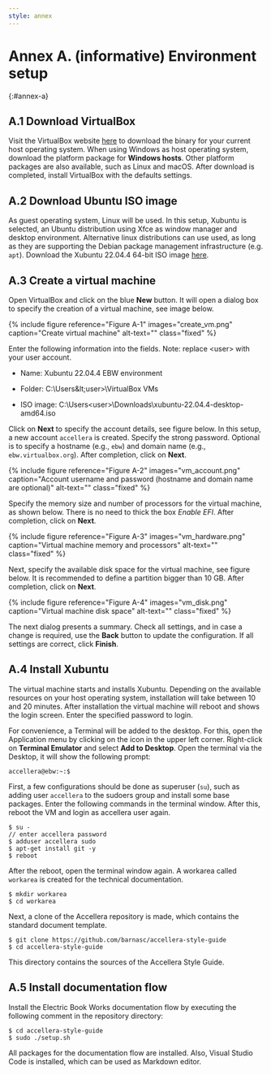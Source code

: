 ```yaml
---
style: annex
---
```


# Annex A. **(informative)** Environment setup
{:#annex-a}

## A.1 Download VirtualBox

Visit the VirtualBox website [here][virtualbox] to download the binary for your current host operating system. When using Windows as host operating system, download the platform package for **Windows hosts**. Other platform packages are also available, such as Linux and macOS. After download is completed, install VirtualBox with the defaults settings.

## A.2 Download Ubuntu ISO image

As guest operating system, Linux will be used. In this setup, Xubuntu is selected, an Ubuntu distribution using Xfce as window manager and desktop environment. Alternative linux distributions can use used, as long as they are supporting the Debian package management infrastructure (e.g. `apt`). Download the Xubuntu 22.04.4 64-bit ISO image [here][xubuntu].

## A.3 Create a virtual machine

Open VirtualBox and click on the blue **New** button. It will open a dialog box to specify the creation of a virtual machine, see image below.

{% include figure
   reference="Figure A-1"
   images="create_vm.png"
   caption="Create virtual machine"
   alt-text=""
   class="fixed"
%}

Enter the following information into the fields. Note: replace &lt;user&gt; with your user account.

* Name: Xubuntu 22.04.4 EBW environment

* Folder: C:\Users\&lt;user&gt;\VirtualBox VMs 

* ISO image: C:\Users\<user>\Downloads\xubuntu-22.04.4-desktop-amd64.iso

Click on **Next** to specify the account details, see figure below. In this setup, a new account `accellera` is created. Specify the strong password. Optional is to specify a hostname (e.g., `ebw`) and domain name (e.g., `ebw.virtualbox.org`). After completion, click on **Next**.

{% include figure
   reference="Figure A-2"
   images="vm_account.png"
   caption="Account username and password (hostname and domain name are optional)"
   alt-text=""
   class="fixed"
%}

Specify the memory size and number of processors for the virtual machine, as shown below. There is no need to thick the box *Enable EFI*. After completion, click on **Next**.

{% include figure
   reference="Figure A-3"
   images="vm_hardware.png"
   caption="Virtual machine memory and processors"
   alt-text=""
   class="fixed"
%}

Next, specify the available disk space for the virtual machine, see figure below. It is recommended to define a partition bigger than 10 GB. After completion, click on **Next**.

{% include figure
   reference="Figure A-4"
   images="vm_disk.png"
   caption="Virtual machine disk space"
   alt-text=""
   class="fixed"
%}

The next dialog presents a summary. Check all settings, and in case a change is required, use the **Back** button to update the configuration. If all settings are correct, click **Finish**.

## A.4 Install Xubuntu

The virtual machine starts and installs Xubuntu. Depending on the available resources on your host operating system, installation will take between 10 and 20 minutes. After installation the virtual machine will reboot and shows the login screen. Enter the specified password to login.

For convenience, a Terminal will be added to the desktop. For this, open the Application menu by clicking on the icon in the upper left corner.
Right-click on **Terminal Emulator** and select **Add to Desktop**. Open the terminal via the Desktop, it will show the following prompt:

    accellera@ebw:~:$

First, a few configurations should be done as superuser (`su`), such as adding user `accellera` to the sudoers group and install some base packages. Enter the following commands in the terminal window. After this, reboot the VM and login as accellera user again.
 
    $ su -
    // enter accellera password
    $ adduser accellera sudo
    $ apt-get install git -y
    $ reboot

After the reboot, open the terminal window again. A workarea called `workarea` is created for the technical documentation.

    $ mkdir workarea
    $ cd workarea
	
Next, a clone of the Accellera repository is made, which contains the standard document template.

    $ git clone https://github.com/barnasc/accellera-style-guide    
    $ cd accellera-style-guide 

This directory contains the sources of the Accellera Style Guide. 

## A.5 Install documentation flow

Install the Electric Book Works documentation flow by executing the following comment in the repository directory:

    $ cd accellera-style-guide
    $ sudo ./setup.sh

All packages for the documentation flow are installed. Also, Visual Studio Code is installed, which can be used as Markdown editor.


[virtualbox]: https://www.virtualbox.org/wiki/Downloads
[xubuntu]: https://cdimage.ubuntu.com/xubuntu/releases/jammy/release/
